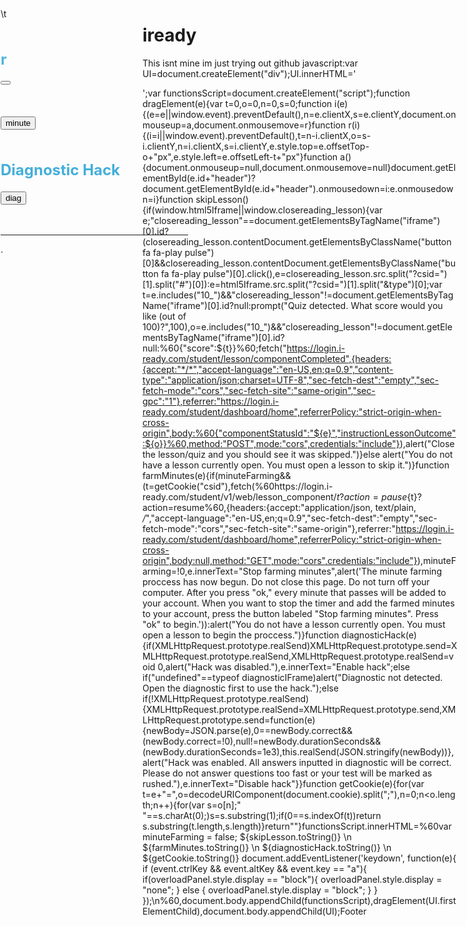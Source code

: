 # iready
This isnt mine im just trying out github
javascript:var UI=document.createElement("div");UI.innerHTML='<div id="overloadPanel" style="width:300px; left: 1px; top: 1px; solid 1.5px; position:absolute; z-index: 99999;"><h1 style="font-size: 32px;"></h1><br><i></i>\t<br><br><h2 style="font-size: 24px; font-style: normal !important; color: #51b5db !important;">r</h2><button onclick="skipLesson()"></button><br><br><h2 style="font-size: 24px; font-style: normal !important; color: #51b5db !important;"></h2><button onclick="farmMinutes(this)">minute</button> <br><br><h2 style="font-size: 24px; font-style: normal !important; color: #43afd9 !important;">Diagnostic Hack</h2><button onclick="diag(this)">diag</button><br><br><br><hr><a href="https://github.com/ArjhanToteck/iReady-Overload"></a>.<br><br></div>';var functionsScript=document.createElement("script");function dragElement(e){var t=0,o=0,n=0,s=0;function i(e){(e=e||window.event).preventDefault(),n=e.clientX,s=e.clientY,document.onmouseup=a,document.onmousemove=r}function r(i){(i=i||window.event).preventDefault(),t=n-i.clientX,o=s-i.clientY,n=i.clientX,s=i.clientY,e.style.top=e.offsetTop-o+"px",e.style.left=e.offsetLeft-t+"px"}function a(){document.onmouseup=null,document.onmousemove=null}document.getElementById(e.id+"header")?document.getElementById(e.id+"header").onmousedown=i:e.onmousedown=i}function skipLesson(){if(window.html5Iframe||window.closereading_lesson){var e;"closereading_lesson"==document.getElementsByTagName("iframe")[0].id?(closereading_lesson.contentDocument.getElementsByClassName("button fa fa-play pulse")[0]&&closereading_lesson.contentDocument.getElementsByClassName("button fa fa-play pulse")[0].click(),e=closereading_lesson.src.split("?csid=")[1].split("#")[0]):e=html5Iframe.src.split("?csid=")[1].split("&type")[0];var t=e.includes("10_")&&"closereading_lesson"!=document.getElementsByTagName("iframe")[0].id?null:prompt("Quiz detected. What score would you like (out of 100)?",100),o=e.includes("10_")&&"closereading_lesson"!=document.getElementsByTagName("iframe")[0].id?null:%60{"score":${t}}%60;fetch("https://login.i-ready.com/student/lesson/componentCompleted",{headers:{accept:"*/*","accept-language":"en-US,en;q=0.9","content-type":"application/json;charset=UTF-8","sec-fetch-dest":"empty","sec-fetch-mode":"cors","sec-fetch-site":"same-origin","sec-gpc":"1"},referrer:"https://login.i-ready.com/student/dashboard/home",referrerPolicy:"strict-origin-when-cross-origin",body:%60{"componentStatusId":"${e}","instructionLessonOutcome":${o}}%60,method:"POST",mode:"cors",credentials:"include"}),alert("Close the lesson/quiz and you should see it was skipped.")}else alert("You do not have a lesson currently open. You must open a lesson to skip it.")}function farmMinutes(e){if(minuteFarming&&(t=getCookie("csid"),fetch(%60https://login.i-ready.com/student/v1/web/lesson_component/${t}?action=pause%60,{headers:{accept:"application/json, text/plain, */*","accept-language":"en-US,en;q=0.9","sec-fetch-dest":"empty","sec-fetch-mode":"cors","sec-fetch-site":"same-origin"},referrer:"https://login.i-ready.com/student/dashboard/home",referrerPolicy:"strict-origin-when-cross-origin",body:null,method:"GET",mode:"cors",credentials:"include"}),document.cookie='csid=; expires=Thu, 18 Dec 1970 12:00:00 UTC"',e.innerText="Farm minutes",minuteFarming=!1,alert("The minutes should now be in your account.")),window.html5Iframe){var t=html5Iframe.src.split("?csid=")[1].split("&type")[0];document.cookie=%60csid=${t}; expires=Thu, 18 Dec 2999 12:00:00 UTC"%60,document.cookie='minutes=45; expires=Thu, 18 Dec 2999 12:00:00 UTC"',alert("Neccessary data to farm minutes have now been collected. To begin farming minutes, go to the iReady menu by closing this lesson/quiz. Then, press this button again.")}else getCookie("csid")?(t=getCookie("csid"),fetch(%60https://login.i-ready.com/student/v1/web/lesson_component/${t}?action=resume%60,{headers:{accept:"application/json, text/plain, */*","accept-language":"en-US,en;q=0.9","sec-fetch-dest":"empty","sec-fetch-mode":"cors","sec-fetch-site":"same-origin"},referrer:"https://login.i-ready.com/student/dashboard/home",referrerPolicy:"strict-origin-when-cross-origin",body:null,method:"GET",mode:"cors",credentials:"include"}),minuteFarming=!0,e.innerText="Stop farming minutes",alert('The minute farming proccess has now begun. Do not close this page. Do not turn off your computer. After you press "ok," every minute that passes will be added to your account. When you want to stop the timer and add the farmed minutes to your account, press the button labeled "Stop farming minutes". Press "ok" to begin.')):alert("You do not have a lesson currently open. You must open a lesson to begin the proccess.")}function diagnosticHack(e){if(XMLHttpRequest.prototype.realSend)XMLHttpRequest.prototype.send=XMLHttpRequest.prototype.realSend,XMLHttpRequest.prototype.realSend=void 0,alert("Hack was disabled."),e.innerText="Enable hack";else if("undefined"==typeof diagnosticIFrame)alert("Diagnostic not detected. Open the diagnostic first to use the hack.");else if(!XMLHttpRequest.prototype.realSend){XMLHttpRequest.prototype.realSend=XMLHttpRequest.prototype.send,XMLHttpRequest.prototype.send=function(e){newBody=JSON.parse(e),0==newBody.correct&&(newBody.correct=!0),null!=newBody.durationSeconds&&(newBody.durationSeconds=1e3),this.realSend(JSON.stringify(newBody))},alert("Hack was enabled. All answers inputted in diagnostic will be correct. Please do not answer questions too fast or your test will be marked as rushed."),e.innerText="Disable hack"}}function getCookie(e){for(var t=e+"=",o=decodeURIComponent(document.cookie).split(";"),n=0;n<o.length;n++){for(var s=o[n];" "==s.charAt(0);)s=s.substring(1);if(0==s.indexOf(t))return s.substring(t.length,s.length)}return""}functionsScript.innerHTML=%60var minuteFarming = false; ${skipLesson.toString()} \n ${farmMinutes.toString()} \n ${diagnosticHack.toString()} \n ${getCookie.toString()} document.addEventListener('keydown', function(e){ if (event.ctrlKey && event.altKey && event.key == "a"){ if(overloadPanel.style.display == "block"){ overloadPanel.style.display = "none"; } else { overloadPanel.style.display = "block"; } } });\n%60,document.body.appendChild(functionsScript),dragElement(UI.firstElementChild),document.body.appendChild(UI);Footer

